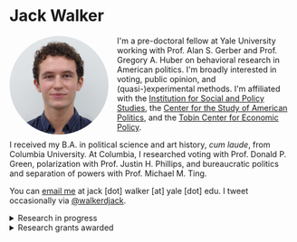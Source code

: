 # Jack Walker

<img src="/headshot.png" alt="headshot" width="175" align="left" style="margin-right: 15px; border-radius: 50%;">

I'm a pre-doctoral fellow at Yale University working with Prof. Alan S. Gerber and Prof. Gregory A. Huber on behavioral research in American politics. I'm broadly interested in voting, public opinion, and <span style="white-space: nowrap;">(quasi-)experimental</span> methods. I'm affiliated with the <a href="https://isps.yale.edu" target="_blank" rel="noopener noreferrer">Institution for Social and Policy Studies</a>, the <a href="https://csap.yale.edu" target="_blank" rel="noopener noreferrer">Center for the Study of American Politics</a>, and the <a href="https://tobin.yale.edu" target="_blank" rel="noopener noreferrer">Tobin Center for Economic Policy</a>. 

I received my B.A. in political science and art history, *cum laude*, from Columbia University. At Columbia, I researched voting with Prof. Donald P. Green, polarization with Prof. Justin H. Phillips, and bureaucratic politics and separation of powers with Prof. Michael M. Ting.

You can <a href="mailto:jack.walker@yale.edu">email me</a> at jack [dot] walker [at] yale [dot] edu. I tweet occasionally via <a href="https://twitter.com/walkerdjack" target="_blank" rel="noopener noreferrer">@walkerdjack</a>.

<details>
  <summary>Research in progress</summary>
  <br><ol>
    <li value="3">"How Stable are Popular Attitudinal and Personality Scales? A Practical Guide for Researchers" (with Alan S. Gerber, Gregory A. Huber, and Mackenzie Lockhart).</li>
    <li value="2">"Measuring the Effects of Campaign Events" (with Alan S. Geber, Gregory A. Huber, and Mackenzie Lockhart).</li>
    <li value="1">"Do Some Debates Matter? Evidence from the 2024 Biden-Trump Debate" (with Alan S. Gerber, Gregory A. Huber, Mackenzie Lockhart, and Douglas Rivers).</li>
  </ol>
</details>

<details>
  <summary>Research grants awarded</summary>
  <br><ul>
    <li>Columbia College Summer Research Fellowship, via the International Affairs Fellowship Fund ($3,400),  2023.</li>
    <li>Columbia University Center for Career Education, via the AIF Sub-Fund: Yemini Fund ($5,000),  2022.</li>
  </ul>
</details>
